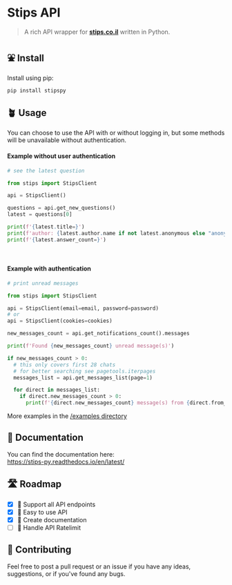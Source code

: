 # Stips API

> A rich API wrapper for [**stips.co.il**](https://stips.co.il) written in Python. <br>

## ⛲ Install

Install using pip:

```bash
pip install stipspy
```

## 🪴 Usage

You can choose to use the API with or without logging in,
but some methods will be unavailable without authentication.

#### Example without user authentication

```python
# see the latest question

from stips import StipsClient

api = StipsClient()

questions = api.get_new_questions()
latest = questions[0]

print(f'{latest.title=}')
print(f'author: {latest.author.name if not latest.anonymous else "anonymous"}')
print(f'{latest.answer_count=}')
```

<br>

#### Example with authentication

```python
# print unread messages

from stips import StipsClient

api = StipsClient(email=email, password=password)
# or
api = StipsClient(cookies=cookies)

new_messages_count = api.get_notifications_count().messages

print(f'Found {new_messages_count} unread message(s)')

if new_messages_count > 0:
  # this only covers first 28 chats
  # for better searching see pagetools.iterpages
  messages_list = api.get_messages_list(page=1)

  for direct in messages_list:
    if direct.new_messages_count > 0:
      print(f'{direct.new_messages_count} message(s) from {direct.from_user.name}: {direct.last_message}')
```

More examples in the [/examples directory](examples)

## 📃 Documentation

You can find the documentation here:<br/>
https://stips-py.readthedocs.io/en/latest/

## 🛣️ Roadmap

- [x] 🦸 Support all API endpoints
- [x] 🐥 Easy to use API
- [x] 📃 Create documentation
- [ ] 🚏 Handle API Ratelimit

## 🙏 Contributing

Feel free to post a pull request or an issue if you
have any ideas, suggestions, or if you've found any bugs.